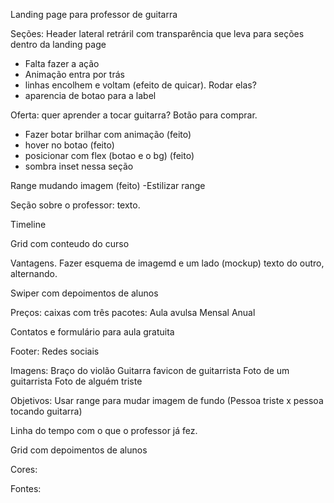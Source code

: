 Landing page para professor de guitarra

Seções:
Header lateral retráril com transparência que leva para seções dentro da landing page
- Falta fazer a ação
- Animação entra por trás
- linhas encolhem e voltam (efeito de quicar). Rodar elas?
- aparencia de botao para a label


Oferta: quer aprender a tocar guitarra? Botão para comprar. 
- Fazer botar brilhar com animação (feito)
- hover no botao (feito)
- posicionar com flex (botao e o bg) (feito) 
- sombra inset nessa seção

Range mudando imagem
(feito)
-Estilizar range

Seção sobre o professor: texto.

Timeline

Grid com conteudo do curso

Vantagens.
Fazer esquema de imagemd e um lado (mockup) texto do outro, alternando.

Swiper com depoimentos de alunos

Preços: caixas com três pacotes:
Aula avulsa
Mensal
Anual

Contatos e formulário para aula gratuita

Footer: Redes sociais



Imagens:
Braço do violão
Guitarra
favicon de guitarrista
Foto de um guitarrista
Foto de alguém triste


Objetivos:
Usar range para mudar imagem de fundo
(Pessoa triste x pessoa tocando guitarra)

Linha do tempo com o que o professor já fez.

Grid com depoimentos de alunos

Cores:

Fontes:


